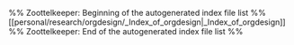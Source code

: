 %% Zoottelkeeper: Beginning of the autogenerated index file list  %%
 [[personal/research/orgdesign/_Index_of_orgdesign|_Index_of_orgdesign]]
%% Zoottelkeeper: End of the autogenerated index file list  %%
